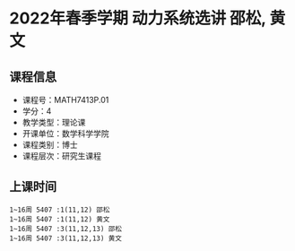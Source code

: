 # 2022年春季学期 动力系统选讲 邵松, 黄文






## 课程信息

- 课程号：MATH7413P.01
- 学分：4
- 教学类型：理论课
- 开课单位：数学科学学院
- 课程类别：博士
- 课程层次：研究生课程

## 上课时间

```
1~16周 5407 :1(11,12) 邵松
1~16周 5407 :1(11,12) 黄文
1~16周 5407 :3(11,12,13) 邵松
1~16周 5407 :3(11,12,13) 黄文
```

